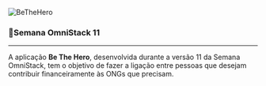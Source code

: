 ![BeTheHero](https://raw.githubusercontent.com/rocketseat-education/semana-omnistack-11/master/.github/bethehero.png)
### 🚀Semana OmniStack 11
---

A aplicação **Be The Hero**, desenvolvida durante a versão 11 da Semana OmniStack, tem o objetivo de fazer a ligação entre pessoas que desejam contribuir financeiramente às ONGs que precisam.
